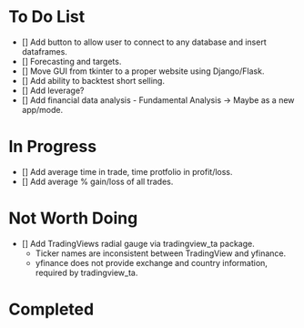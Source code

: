 # To Do List
- [] Add button to allow user to connect to any database and insert dataframes.
- [] Forecasting and targets.
- [] Move GUI from tkinter to a proper website using Django/Flask.
- [] Add ability to backtest short selling.
- [] Add leverage?
- [] Add financial data analysis - Fundamental Analysis -> Maybe as a new app/mode.

# In Progress
- [] Add average time in trade, time protfolio in profit/loss.
- [] Add average % gain/loss of all trades.

# Not Worth Doing
- [] Add TradingViews radial gauge via tradingview_ta package.
    - Ticker names are inconsistent between TradingView and yfinance.
    - yfinance does not provide exchange and country information, required by tradingview_ta.

# Completed
<!-- - [] Add drop/expand section for parameters of strategies to tweak strategies intuitively.
<!-- - [] When changing intervals, dates auto adjust based on limitations from yfinance 1.g. 1minute data can only be for past 7 days. -->
<!-- - [] Text on GUI for trade summary and ticker profiles auto adjusts to light or dark based on themes from ttkboostrap. -->
<!-- - [] Create trade summary to include correct colouring and % changes. -->
<!-- - [] Add stop-loss to all strategies. -->